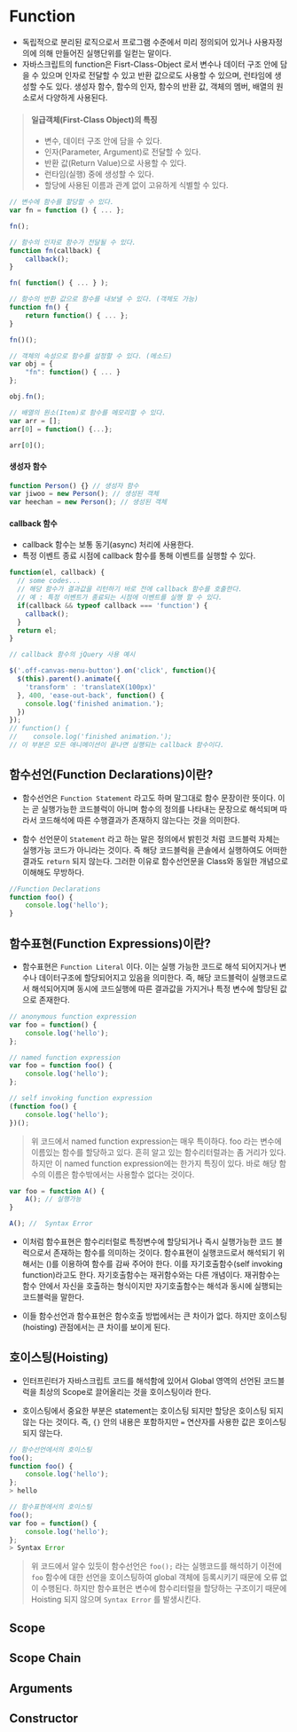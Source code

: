 # Function

* 독립적으로 분리된 로직으로서 프로그램 수준에서 미리 정의되어 있거나 사용자정의에 의해 만들어진 실행단위를 일컫는 말이다. 
* 자바스크립트의 function은 Fisrt-Class-Object 로서 변수나 데이터 구조 안에 담을 수 있으며 인자로 전달할 수 있고 반환 값으로도 사용할 수 있으며, 런타임에 생성할 수도 있다. 생성자 함수, 함수의 인자, 함수의 반환 값, 객체의 멤버, 배열의 원소로서 다양하게 사용된다.

> #### 일급객체(First-Class Object)의 특징 
> * 변수, 데이터 구조 안에 담을 수 있다.
> * 인자(Parameter, Argument)로 전달할 수 있다.
> * 반환 값(Return Value)으로 사용할 수 있다.
> * 런타임(실행) 중에 생성할 수 있다.
> * 할당에 사용된 이름과 관계 없이 고유하게 식별할 수 있다.

```javascript
// 변수에 함수를 할당할 수 있다.
var fn = function () { ... };

fn();

// 함수의 인자로 함수가 전달될 수 있다.
function fn(callback) {
    callback();
}

fn( function() { ... } );

// 함수의 반환 값으로 함수를 내보낼 수 있다. (객체도 가능)
function fn() {
    return function() { ... };
}

fn()();

// 객체의 속성으로 함수를 설정할 수 있다. (메소드)
var obj = {
    "fn": function() { ... }
};

obj.fn();

// 배열의 원소(Item)로 함수를 메모리할 수 있다.
var arr = [];
arr[0] = function() {...};

arr[0]();
```

#### 생성자 함수

```javascript
function Person() {} // 생성자 함수
var jiwoo = new Person(); // 생성된 객체
var heechan = new Person(); // 생성된 객체
```

#### callback 함수

- callback 함수는 보통 동기(async) 처리에 사용한다.
- 특정 이벤트 종료 시점에 callback 함수를 통해 이벤트를 실행할 수 있다.

```javascript
function(el, callback) {
  // some codes...
  // 해당 함수가 결과값을 리턴하기 바로 전에 callback 함수를 호출한다.
  // 예 : 특정 이벤트가 종료되는 시점에 이벤트를 실행 할 수 있다.
  if(callback && typeof callback === 'function') {
    callback();
  }
  return el;
}
```

```javascript
// callback 함수의 jQuery 사용 예시

$('.off-canvas-menu-button').on('click', function(){
  $(this).parent().animate({
    'transform' : 'translateX(100px)'
  }, 400, 'ease-out-back', function() {
    console.log('finished animation.');
  })
});
// function() {
//    console.log('finished animation.');
// 이 부분은 모든 애니메이션이 끝나면 실행되는 callback 함수이다.
```

## 함수선언(Function Declarations)이란?
* 함수선언은 `Function Statement` 라고도 하며 말그대로 함수 문장이란 뜻이다. 이는 곧 실행가능한 코드블럭이 아니며 함수의 정의를 나타내는 문장으로 해석되며 따라서 코드해석에 따른 수행결과가 존재하지 않는다는 것을 의미한다.

* 함수 선언문이 `Statement` 라고 하는 말은 정의에서 밝힌것 처럼 코드블럭 자체는 실행가능 코드가 아니라는 것이다. 즉 해당 코드블럭을 콘솔에서 실행하여도 어떠한 결과도 `return` 되지 않는다. 그러한 이유로 함수선언문을 Class와 동일한 개념으로 이해해도 무방하다.

```javascript
//Function Declarations
function foo() {
    console.log('hello');
}
```

## 함수표현(Function Expressions)이란?
* 함수표현은 `Function Literal` 이다. 이는 실행 가능한 코드로 해석 되어지거나 변수나 데이터구조에 할당되어지고 있음을 의미한다. 즉, 해당 코드블럭이 실행코드로서 해석되어지며 동시에 코드실행에 따른 결과값을 가지거나 특정 변수에 할당된 값으로 존재한다.

```javascript
// anonymous function expression
var foo = function() {
    console.log('hello');
};

// named function expression
var foo = function foo() {
    console.log('hello');
};

// self invoking function expression
(function foo() {
    console.log('hello');
})();
```

> 위 코드에서 named function expression는 매우 특이하다. foo 라는 변수에 이름있는 함수를 할당하고 있다. 흔히 알고 있는 함수리터럴과는 좀 거리가 있다. 하지만 이 named function expression에는 한가지 특징이 있다. 바로 해당 함수의 이름은 함수밖에서는 사용할수 없다는 것이다.

```javascript
var foo = function A() {
    A(); // 실행가능 
}

A(); //  Syntax Error
```

* 이처럼 함수표현은 함수리터럴로 특정변수에 할당되거나 즉시 실행가능한 코드 블럭으로서 존재하는 함수를 의미하는 것이다. 함수표현이 실행코드로서 해석되기 위해서는 ()를 이용하여 함수를 감싸 주어야 한다. 이를 자기호출함수(self invoking function)라고도 한다. 자기호출함수는 재귀함수와는 다른 개념이다. 재귀함수는 함수 안에서 자신을 호출하는 형식이지만 자기호출함수는 해석과 동시에 실행되는 코드블럭을 말한다.

* 이들 함수선언과 함수표현은 함수호출 방법에서는 큰 차이가 없다. 하지만 호이스팅(hoisting) 관점에서는 큰 차이를 보이게 된다.

## 호이스팅(Hoisting) 

* 인터프린터가 자바스크립트 코드를 해석함에 있어서 Global 영역의 선언된 코드블럭을 최상의 Scope로 끌어올리는 것을 호이스팅이라 한다.

* 호이스팅에서 중요한 부분은 statement는 호이스팅 되지만 할당은 호이스팅 되지 않는 다는 것이다. 즉, `{}` 안의 내용은 포함하지만 `=` 연산자를 사용한 값은 호이스팅 되지 않는다.

```javascript
// 함수선언에서의 호이스팅
foo();
function foo() {
    console.log('hello');
};
> hello
```
```javascript
// 함수표현에서의 호이스팅
foo();
var foo = function() {
    console.log('hello');
};
> Syntax Error 
```
> 위 코드에서 알수 있듯이 함수선언은 `foo();` 라는 실행코드를 해석하기 이전에 `foo` 함수에 대한 선언을 호이스팅하여 global 객체에 등록시키기 때문에 오류 없이 수행된다. 하지만 함수표현은 변수에 함수리터럴을 할당하는 구조이기 때문에 Hoisting 되지 않으며 `Syntax Error` 를 발생시킨다.

## Scope

## Scope Chain

## Arguments

## Constructor